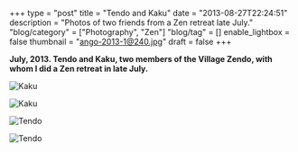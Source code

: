 +++
type = "post"
title = "Tendo and Kaku"
date = "2013-08-27T22:24:51"
description = "Photos of two friends from a Zen retreat late July."
"blog/category" = ["Photography", "Zen"]
"blog/tag" = []
enable_lightbox = false
thumbnail = "ango-2013-1@240.jpg"
draft = false
+++

<p><strong>July, 2013. Tendo and Kaku, two members of the Village Zendo, with whom I did a Zen retreat in late July.</strong></p>
<p><img style="display:block; margin-left:auto; margin-right:auto;" src="ango-2013-4.jpg" alt="Kaku" title="Kaku" /></p>
<p><img style="display:block; margin-left:auto; margin-right:auto;" src="ango-2013-3.jpg" alt="Kaku" title="Kaku" /></p>
<p><img style="display:block; margin-left:auto; margin-right:auto;" src="ango-2013-2.jpg" alt="Tendo" title="Tendo" /></p>
<p><img style="display:block; margin-left:auto; margin-right:auto;" src="ango-2013-1.jpg" alt="Tendo" title="Tendo" /></p>
    